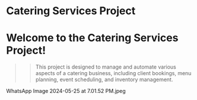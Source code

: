 # Catering Services Project
# Welcome to the Catering Services Project! 
 > >This project is designed to manage and automate various aspects of a catering business, including client bookings, menu planning, event scheduling, and inventory management.
> >
WhatsApp Image 2024-05-25 at 7.01.52 PM.jpeg
